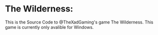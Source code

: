 # The Wilderness:
This is the Source Code to @TheXadGaming's game The Wilderness. This game is currently only avalible for Windows.
